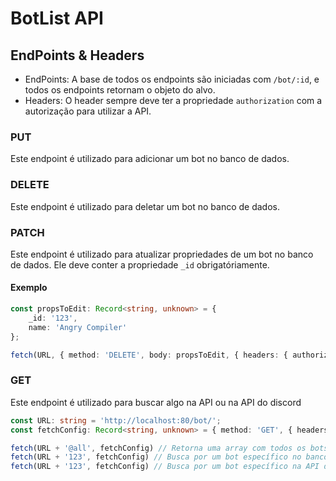 # BotList API

## EndPoints & Headers

- EndPoints: A base de todos os endpoints são iniciadas com `/bot/:id`, e todos os endpoints retornam o objeto do alvo.
- Headers: O header sempre deve ter a propriedade `authorization` com a autorização para utilizar a API.

### PUT

Este endpoint é utilizado para adicionar um bot no banco de dados.

### DELETE

Este endpoint é utilizado para deletar um bot no banco de dados.

### PATCH

Este endpoint é utilizado para atualizar propriedades de um bot no banco de dados. Ele deve conter a propriedade `_id` obrigatóriamente.

#### Exemplo

```ts
const propsToEdit: Record<string, unknown> = {
    _id: '123',
    name: 'Angry Compiler'
};

fetch(URL, { method: 'DELETE', body: propsToEdit, { headers: { authorization: 'Bob 123' } } });
```

### GET

Este endpoint é utilizado para buscar algo na API ou na API do discord

```ts
const URL: string = 'http://localhost:80/bot/';
const fetchConfig: Record<string, unknown> = { method: 'GET', { headers: { authorization: 'Bob 123' } } };

fetch(URL + '@all', fetchConfig) // Retorna uma array com todos os bots no banco de dados
fetch(URL + '123', fetchConfig) // Busca por um bot específico no banco de dados
fetch(URL + '123', fetchConfig) // Busca por um bot específico na API do discord
```